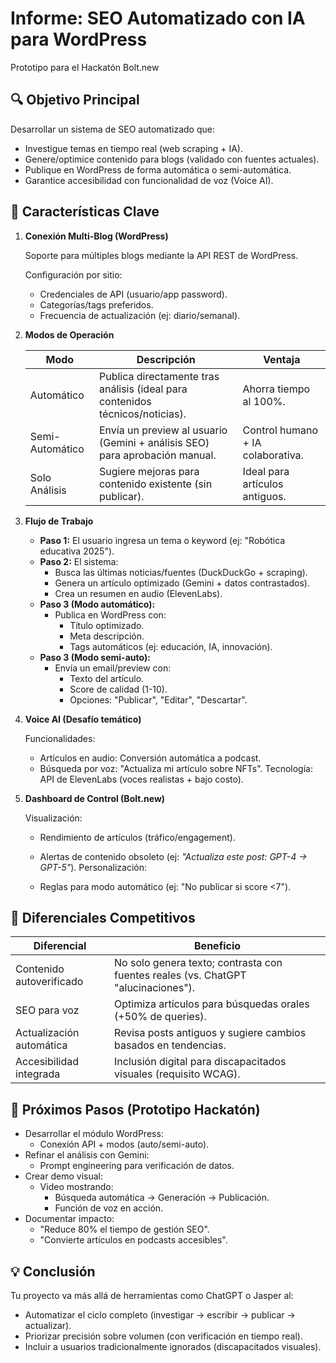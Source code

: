 # Informe: SEO Automatizado con IA para WordPress

Prototipo para el Hackatón Bolt.new

## 🔍 Objetivo Principal

Desarrollar un sistema de SEO automatizado que:

*   Investigue temas en tiempo real (web scraping + IA).
*   Genere/optimice contenido para blogs (validado con fuentes actuales).
*   Publique en WordPress de forma automática o semi-automática.
*   Garantice accesibilidad con funcionalidad de voz (Voice AI).

## 🚀 Características Clave

1.  **Conexión Multi-Blog (WordPress)**

    Soporte para múltiples blogs mediante la API REST de WordPress.

    Configuración por sitio:

    *   Credenciales de API (usuario/app password).
    *   Categorías/tags preferidos.
    *   Frecuencia de actualización (ej: diario/semanal).

2.  **Modos de Operación**

    | Modo            | Descripción                                                                 | Ventaja                                      |
    | --------------- | --------------------------------------------------------------------------- | -------------------------------------------- |
    | Automático      | Publica directamente tras análisis (ideal para contenidos técnicos/noticias). | Ahorra tiempo al 100%.                       |
    | Semi-Automático | Envía un preview al usuario (Gemini + análisis SEO) para aprobación manual. | Control humano + IA colaborativa.            |
    | Solo Análisis   | Sugiere mejoras para contenido existente (sin publicar).                   | Ideal para artículos antiguos.                |

3.  **Flujo de Trabajo**

    *   **Paso 1:** El usuario ingresa un tema o keyword (ej: "Robótica educativa 2025").
    *   **Paso 2:** El sistema:
        *   Busca las últimas noticias/fuentes (DuckDuckGo + scraping).
        *   Genera un artículo optimizado (Gemini + datos contrastados).
        *   Crea un resumen en audio (ElevenLabs).
    *   **Paso 3 (Modo automático):**
        *   Publica en WordPress con:
            *   Título optimizado.
            *   Meta descripción.
            *   Tags automáticos (ej: educación, IA, innovación).
    *   **Paso 3 (Modo semi-auto):**
        *   Envía un email/preview con:
            *   Texto del artículo.
            *   Score de calidad (1-10).
            *   Opciones: "Publicar", "Editar", "Descartar".

4.  **Voice AI (Desafío temático)**

    Funcionalidades:

    *   Artículos en audio: Conversión automática a podcast.
    *   Búsqueda por voz: "Actualiza mi artículo sobre NFTs".
    Tecnología: API de ElevenLabs (voces realistas + bajo costo).

5.  **Dashboard de Control (Bolt.new)**

    Visualización:

    *   Rendimiento de artículos (tráfico/engagement).
    *   Alertas de contenido obsoleto (ej: *"Actualiza este post: GPT-4 → GPT-5"*).
    Personalización:

    *   Reglas para modo automático (ej: "No publicar si score <7").

## 🌟 Diferenciales Competitivos

| Diferencial             | Beneficio                                                                                             |
| ----------------------- | ----------------------------------------------------------------------------------------------------- |
| Contenido autoverificado | No solo genera texto; contrasta con fuentes reales (vs. ChatGPT "alucinaciones").                      |
| SEO para voz            | Optimiza artículos para búsquedas orales (+50% de queries).                                           |
| Actualización automática | Revisa posts antiguos y sugiere cambios basados en tendencias.                                        |
| Accesibilidad integrada  | Inclusión digital para discapacitados visuales (requisito WCAG).                                      |

## 📌 Próximos Pasos (Prototipo Hackatón)

*   Desarrollar el módulo WordPress:
    *   Conexión API + modos (auto/semi-auto).
*   Refinar el análisis con Gemini:
    *   Prompt engineering para verificación de datos.
*   Crear demo visual:
    *   Video mostrando:
        *   Búsqueda automática → Generación → Publicación.
        *   Función de voz en acción.
*   Documentar impacto:
    *   "Reduce 80% el tiempo de gestión SEO".
    *   "Convierte artículos en podcasts accesibles".

## 💡 Conclusión

Tu proyecto va más allá de herramientas como ChatGPT o Jasper al:

*   Automatizar el ciclo completo (investigar → escribir → publicar → actualizar).
*   Priorizar precisión sobre volumen (con verificación en tiempo real).
*   Incluir a usuarios tradicionalmente ignorados (discapacitados visuales).
